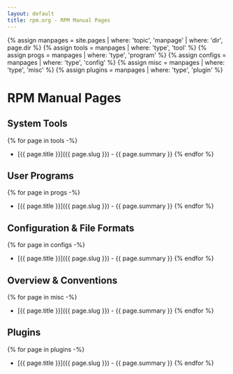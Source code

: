 ```yaml
---
layout: default
title: rpm.org - RPM Manual Pages
---
```


{% assign manpages = site.pages | where: 'topic', 'manpage'
                                | where: 'dir', page.dir %}
{% assign tools = manpages      | where: 'type', 'tool' %}
{% assign progs = manpages      | where: 'type', 'program' %}
{% assign configs = manpages    | where: 'type', 'config' %}
{% assign misc = manpages       | where: 'type', 'misc' %}
{% assign plugins = manpages    | where: 'type', 'plugin' %}

# RPM Manual Pages

## System Tools

{% for page in tools -%}
- [{{ page.title }}]({{ page.slug }}) - {{ page.summary }}
{% endfor %}

## User Programs

{% for page in progs -%}
- [{{ page.title }}]({{ page.slug }}) - {{ page.summary }}
{% endfor %}

## Configuration & File Formats

{% for page in configs -%}
- [{{ page.title }}]({{ page.slug }}) - {{ page.summary }}
{% endfor %}

## Overview & Conventions

{% for page in misc -%}
- [{{ page.title }}]({{ page.slug }}) - {{ page.summary }}
{% endfor %}

## Plugins

{% for page in plugins -%}
- [{{ page.title }}]({{ page.slug }}) - {{ page.summary }}
{% endfor %}
